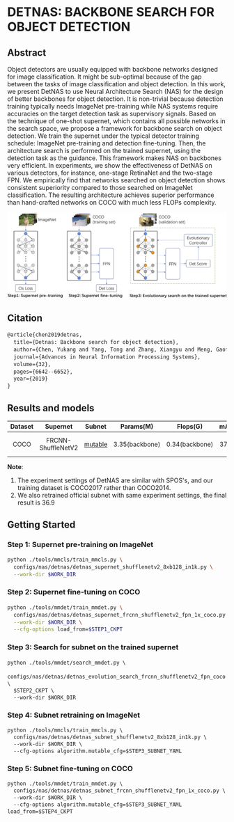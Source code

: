 # DETNAS: BACKBONE SEARCH FOR OBJECT DETECTION


## Abstract

Object detectors are usually equipped with backbone networks designed for image classification. It might be sub-optimal because of the gap between the tasks of image classification and object detection. In this work, we present DetNAS to use Neural Architecture Search (NAS) for the design of better backbones for object detection. It is non-trivial because detection training typically needs ImageNet pre-training while NAS systems require accuracies on the target detection task as supervisory signals. Based on the technique of one-shot supernet, which contains all possible networks in the search space, we propose a framework for backbone search on object detection. We train the supernet under the typical detector training schedule: ImageNet pre-training and detection fine-tuning. Then, the architecture search is performed on the trained supernet, using the detection task as the guidance. This framework makes NAS on backbones very efficient. In experiments, we show the effectiveness of DetNAS on various detectors, for instance, one-stage RetinaNet and the two-stage FPN. We empirically find that networks searched on object detection shows consistent superiority compared to those searched on ImageNet classification. The resulting architecture achieves superior performance than hand-crafted networks on COCO with much less FLOPs complexity.

![pipeline](/docs/en/imgs/model_zoo/detnas/pipeline.jpg)

## Citation

```latex
@article{chen2019detnas,
  title={Detnas: Backbone search for object detection},
  author={Chen, Yukang and Yang, Tong and Zhang, Xiangyu and Meng, Gaofeng and Xiao, Xinyu and Sun, Jian},
  journal={Advances in Neural Information Processing Systems},
  volume={32},
  pages={6642--6652},
  year={2019}
}
```

## Results and models
|Dataset|  Supernet       | Subnet      |Params(M)| Flops(G) | mAP | Config | Download | Remarks|
|:---------------:|:---------------:|:-----------:|:-----------:|:-----------:|:--------------:|:------:|:--------:|:--------:|
|COCO| FRCNN-ShuffleNetV2| [mutable](https://openmmlab-share.oss-cn-hangzhou.aliyuncs.com/mmrazor/v0.1/nas/detnas/detnas_subnet_frcnn_shufflenetv2_fpn_1x_coco/detnas_subnet_frcnn_shufflenetv2_fpn_1x_coco_bbox_backbone_flops-0.34M_mAP-37.5_20211222-67fea61f_mutable_cfg.yaml?versionId=CAEQHxiBgMDU3taI7xciIDUzMmM4MTg4YTgwZDRhYjY4NjA3M2NkZDA0NWExNmY1) | 3.35(backbone)|0.34(backbone) |  37.5      |[config](./detnas_subnet_frcnn_shufflenetv2_fpn_1x_coco.py)|[pretrain](https://openmmlab-share.oss-cn-hangzhou.aliyuncs.com/mmrazor/v0.1/nas/detnas/detnas_subnet_frcnn_shufflenetv2_fpn_1x_coco/detnas_subnet_shufflenetv2_8xb128_in1k_acc-74.08_20211223-92e9b66a.pth?versionId=CAEQHxiBgICBxuuL7xciIGEyNzZkZmRmZmM5NzRjNDViOTNjOWZkNjk0OWYyYTdm) &#124;[model](https://openmmlab-share.oss-cn-hangzhou.aliyuncs.com/mmrazor/v0.1/nas/detnas/detnas_subnet_frcnn_shufflenetv2_fpn_1x_coco/detnas_subnet_frcnn_shufflenetv2_fpn_1x_coco_bbox_backbone_flops-0.34M_mAP-37.5_20211222-67fea61f.pth?versionId=CAEQHxiBgIDd3taI7xciIDIxYmUzMDE4ZmZmMjQ4ZGNiNzI1YjcxOGM4OGM5NDZl) &#124; [log](https://openmmlab-share.oss-cn-hangzhou.aliyuncs.com/mmrazor/v0.1/nas/detnas/detnas_subnet_frcnn_shufflenetv2_fpn_1x_coco/detnas_subnet_frcnn_shufflenetv2_fpn_1x_coco_bbox_backbone_flops-0.34M_mAP-37.5_20211222-67fea61f.log.json?versionId=CAEQHxiBgMCSq9mM7xciIDViODRmMDE1Yjk1MDQwMTViMDBmYzZlMjg0OTJjYTlh)|MMRazor searched


**Note**:
1. The experiment settings of DetNAS are similar with SPOS's, and our training dataset is COCO2017 rather than COCO2014.
2. We also retrained official subnet with same experiment settings, the final result is 36.9
## Getting Started
### Step 1: Supernet pre-training on ImageNet
```bash
python ./tools/mmcls/train_mmcls.py \
  configs/nas/detnas/detnas_supernet_shufflenetv2_8xb128_in1k.py \
  --work-dir $WORK_DIR
```

### Step 2: Supernet fine-tuning on COCO
```bash
python ./tools/mmdet/train_mmdet.py \
  configs/nas/detnas/detnas_supernet_frcnn_shufflenetv2_fpn_1x_coco.py \
  --work-dir $WORK_DIR \
  --cfg-options load_from=$STEP1_CKPT
```

### Step 3: Search for subnet on the trained supernet
```
python ./tools/mmdet/search_mmdet.py \
  configs/nas/detnas/detnas_evolution_search_frcnn_shufflenetv2_fpn_coco.py \
  $STEP2_CKPT \
  --work-dir $WORK_DIR
```

### Step 4: Subnet retraining on ImageNet
```
python ./tools/mmcls/train_mmcls.py \
  configs/nas/detnas/detnas_subnet_shufflenetv2_8xb128_in1k.py \
  --work-dir $WORK_DIR \
  --cfg-options algorithm.mutable_cfg=$STEP3_SUBNET_YAML
```

### Step 5: Subnet fine-tuning on COCO
```
python ./tools/mmdet/train_mmdet.py \
  configs/nas/detnas/detnas_subnet_frcnn_shufflenetv2_fpn_1x_coco.py \
  --work-dir $WORK_DIR \
  --cfg-options algorithm.mutable_cfg=$STEP3_SUBNET_YAML load_from=$STEP4_CKPT
```
